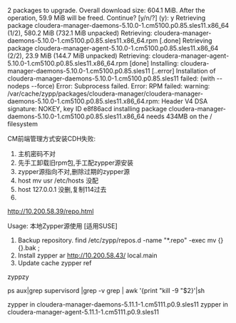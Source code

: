 2 packages to upgrade.
Overall download size: 604.1 MiB. After the operation, 59.9 MiB will be freed.
Continue? [y/n/?] (y): y
Retrieving package cloudera-manager-daemons-5.10.0-1.cm5100.p0.85.sles11.x86_64 (1/2), 580.2 MiB (732.1 MiB unpacked)
Retrieving: cloudera-manager-daemons-5.10.0-1.cm5100.p0.85.sles11.x86_64.rpm [.done]
Retrieving package cloudera-manager-agent-5.10.0-1.cm5100.p0.85.sles11.x86_64 (2/2), 23.9 MiB (144.7 MiB unpacked)
Retrieving: cloudera-manager-agent-5.10.0-1.cm5100.p0.85.sles11.x86_64.rpm [done]
Installing: cloudera-manager-daemons-5.10.0-1.cm5100.p0.85.sles11 [..error]
Installation of cloudera-manager-daemons-5.10.0-1.cm5100.p0.85.sles11 failed:
(with --nodeps --force) Error: Subprocess failed. Error: RPM failed: warning: /var/cache/zypp/packages/cloudera-manager/cloudera-manager-daemons-5.10.0-1.cm5100.p0.85.sles11.x86_64.rpm: Header V4 DSA signature: NOKEY, key ID e8f86acd
installing package cloudera-manager-daemons-5.10.0-1.cm5100.p0.85.sles11.x86_64 needs 434MB on the / filesystem




CM前端管理方式安装CDH失败:

1. 主机密码不对
2. 先手工卸载旧rpm包,手工配zypper源安装
3. zypper源指向不对,删除过期的zypper源
4. host mv usr
/etc/hosts 没配
5. host 127.0.0.1 没删,复制114过去
6. 

http://10.200.58.39/repo.html


Usage: 本地Zypper源使用 [适用SUSE]

1. Backup repository.
find /etc/zypp/repos.d -name "*.repo" -exec mv {} {}.bak \;
2. Install
zypper ar http://10.200.58.43/ local.main
3. Update cache
zypper ref

zyppzy


ps aux|grep  supervisord |grep -v grep | awk '{print "kill -9 "$2}'|sh

zypper in cloudera-manager-daemons-5.11.1-1.cm5111.p0.9.sles11
zypper in cloudera-manager-agent-5.11.1-1.cm5111.p0.9.sles11